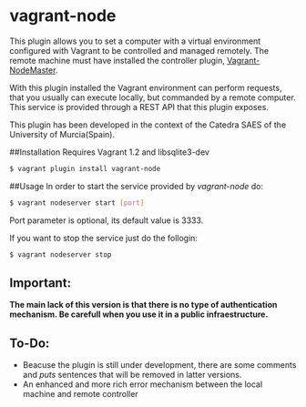 vagrant-node
============

This plugin allows you to set a computer with a virtual environment configured with Vagrant to be controlled and managed remotely. The remote machine must have installed the controller plugin, [Vagrant-NodeMaster](https://github.com/fjsanpedro/vagrant-nodemaster/tree/master/lib/vagrant-nodemaster).

With this plugin installed the Vagrant environment can perform requests, that you usually can execute locally, but commanded by a remote computer. This service is provided through a REST API that this plugin exposes.

This plugin has been developed in the context of the Catedra SAES of the University of Murcia(Spain).

##Installation
Requires Vagrant 1.2 and libsqlite3-dev

```bash
$ vagrant plugin install vagrant-node
```

##Usage
In order to start the service provided by *vagrant-node* do:

```bash
$ vagrant nodeserver start [port]
```

Port parameter is optional, its default value is 3333.

If you want to stop the service just do the follogin:

```bash
$ vagrant nodeserver stop
```


## Important:
**The main lack of this version is that there is no type of authentication mechanism. Be carefull when you use it in a public infraestructure.**

## To-Do:
* Beacuse the plugin is still under development, there are some comments and *puts* sentences that will be removed in latter versions.
* An enhanced and more rich error mechanism between the local machine and remote controller


